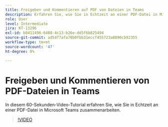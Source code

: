 ```yaml
---
title: Freigeben und Kommentieren auf PDF von Dateien in Teams
description: Erfahren Sie, wie Sie in Echtzeit an einer PDF-Datei in Microsoft Teams arbeiten
role: User
level: Intermediate
jira: KT-13296
exl-id: b8411496-6488-4c13-b26e-dd5f6b825494
source-git-commit: ad54f7afa78b0fbb31eccf455723a8890cb92355
workflow-type: tm+mt
source-wordcount: '47'
ht-degree: 0%

---
```


# Freigeben und Kommentieren von PDF-Dateien in Teams

In diesem 60-Sekunden-Video-Tutorial erfahren Sie, wie Sie in Echtzeit an einer PDF-Datei in Microsoft Teams zusammenarbeiten.

>[!VIDEO](https://video.tv.adobe.com/v/343048?quality=12&learn=on&hidetitle=true)
